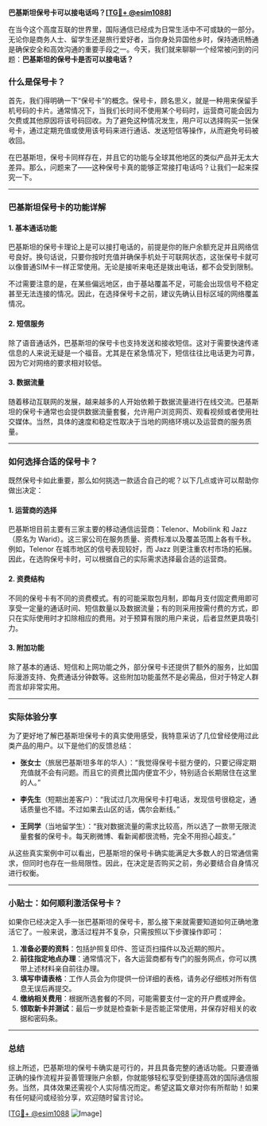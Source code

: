 **巴基斯坦保号卡可以接电话吗？[[TG💪+ @esim1088](https://t.me/s/esim1088)]**

在当今这个高度互联的世界里，国际通信已经成为日常生活中不可或缺的一部分。无论你是商务人士、留学生还是旅行爱好者，当你身处异国他乡时，保持通讯畅通是确保安全和高效沟通的重要手段之一。今天，我们就来聊聊一个经常被问到的问题：**巴基斯坦的保号卡是否可以接电话？**

### 什么是保号卡？

首先，我们得明确一下“保号卡”的概念。保号卡，顾名思义，就是一种用来保留手机号码的卡片。通常情况下，当我们长时间不使用某个号码时，运营商可能会因为欠费或其他原因将该号码回收。为了避免这种情况发生，用户可以选择购买一张保号卡，通过定期充值或使用该号码来进行通话、发送短信等操作，从而避免号码被收回。

在巴基斯坦，保号卡同样存在，并且它的功能与全球其他地区的类似产品并无太大差异。那么，问题来了——这种保号卡真的能够正常接打电话吗？让我们一起来探究一下。

---

### 巴基斯坦保号卡的功能详解

#### 1. **基本通话功能**
巴基斯坦的保号卡理论上是可以接打电话的，前提是你的账户余额充足并且网络信号良好。换句话说，只要你按时充值并确保手机处于可联网状态，这张保号卡就可以像普通SIM卡一样正常使用。无论是接听来电还是拨出电话，都不会受到限制。

不过需要注意的是，在某些偏远地区，由于基站覆盖不足，可能会出现信号不稳定甚至无法连接的情况。因此，在选择保号卡之前，建议先确认目标区域的网络覆盖情况。

#### 2. **短信服务**
除了语音通话外，巴基斯坦的保号卡也支持发送和接收短信。这对于需要快速传递信息的人来说无疑是一个福音。尤其是在紧急情况下，短信往往比电话更为可靠，因为它对网络的要求相对较低。

#### 3. **数据流量**
随着移动互联网的发展，越来越多的人开始依赖于数据流量进行在线交流。巴基斯坦的保号卡通常也会提供数据流量套餐，允许用户浏览网页、观看视频或者使用社交媒体。当然，具体的速度和稳定性取决于当地的网络环境以及运营商的服务质量。

---

### 如何选择合适的保号卡？

既然保号卡如此重要，那么如何挑选一款适合自己的呢？以下几点或许可以帮助你做出决定：

#### 1. **运营商的选择**
巴基斯坦目前主要有三家主要的移动通信运营商：Telenor、Mobilink 和 Jazz（原名为 Warid）。这三家公司在服务质量、资费标准以及覆盖范围上各有千秋。例如，Telenor 在城市地区的信号表现较好，而 Jazz 则更注重农村市场的拓展。因此，在选购保号卡时，可以根据自己的实际需求选择最合适的运营商。

#### 2. **资费结构**
不同的保号卡有不同的资费模式。有的可能采取包月制，即每月支付固定费用即可享受一定量的通话时间、短信数量以及数据流量；有的则采用按需付费的方式，即只在实际使用时才扣除相应的费用。对于预算有限的用户来说，后者显然更具吸引力。

#### 3. **附加功能**
除了基本的通话、短信和上网功能之外，部分保号卡还提供了额外的服务，比如国际漫游支持、免费通话分钟数等。这些附加功能虽然不是必需品，但对于特定人群而言却非常实用。

---

### 实际体验分享

为了更好地了解巴基斯坦保号卡的真实使用感受，我特意采访了几位曾经使用过此类产品的用户。以下是他们的反馈总结：

- **张女士**（旅居巴基斯坦多年的华人）：“我觉得保号卡挺方便的，只要记得定期充值就不会有问题。而且它的资费比国内便宜不少，特别适合长期居住在这里的人。”
  
- **李先生**（短期出差客户）：“我试过几次用保号卡打电话，发现信号很稳定，通话质量也不错。不过如果去山区的话，偶尔会断线。”

- **王同学**（当地留学生）：“我对数据流量的需求比较高，所以选了一款带无限流量套餐的保号卡。每天刷微博、看新闻都很流畅，完全不用担心超支。”

从这些真实案例中可以看出，巴基斯坦的保号卡确实能满足大多数人的日常通信需求，但同时也存在一些局限性。因此，在决定是否购买之前，务必要结合自身情况进行权衡。

---

### 小贴士：如何顺利激活保号卡？

如果你已经决定入手一张巴基斯坦的保号卡，那么接下来就需要知道如何正确地激活它了。一般来说，激活过程并不复杂，只需按照以下步骤操作即可：

1. **准备必要的资料**：包括护照复印件、签证页扫描件以及近期的照片。
2. **前往指定地点办理**：通常情况下，各大运营商都有专门的服务网点，你可以携带上述材料亲自前往办理。
3. **填写申请表格**：工作人员会为你提供一份详细的表格，请务必仔细核对所有信息无误后再提交。
4. **缴纳相关费用**：根据所选套餐的不同，可能需要支付一定的开户费或押金。
5. **领取新卡并测试**：最后一步就是检查新卡是否能正常使用，并保存好相关的收据和密码条。

---

### 总结

综上所述，巴基斯坦的保号卡确实是可行的，并且具备完整的通话功能。只要遵循正确的操作流程并妥善管理账户余额，你就能够轻松享受到便捷高效的国际通信服务。当然，具体效果还需视个人实际情况而定。希望这篇文章对你有所帮助！如果有任何疑问或经验分享，欢迎随时留言讨论。

[[TG💪+ @esim1088](https://t.me/s/esim1088) ![Image](https://i.postimg.cc/4NQfJmqS/Snipaste-2025-05-13-00-14-12.png)]